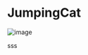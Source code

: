 # JumpingCat

![image](https://drive.google.com/file/d/1Dx8jQBnauGJXQSDX9AwlZT_gtIaUMzKD/view?usp=sharing)


sss
